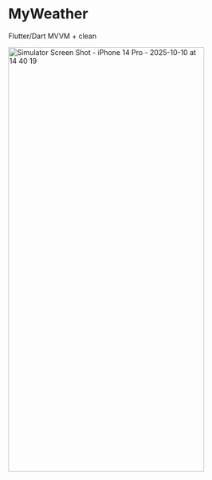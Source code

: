 # MyWeather

Flutter/Dart
MVVM + clean

<img width="393" height="852" alt="Simulator Screen Shot - iPhone 14 Pro - 2025-10-10 at 14 40 19" src="https://github.com/user-attachments/assets/6751f9e9-ff10-4a1f-a31a-5b34e9201215" />

